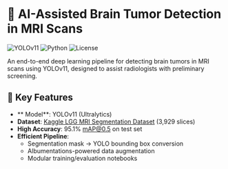 # 🧠 AI-Assisted Brain Tumor Detection in MRI Scans

![YOLOv11](https://img.shields.io/badge/YOLOv11-ultralytics-blue) 
![Python](https://img.shields.io/badge/Python-3.8%2B-green)
![License](https://img.shields.io/badge/License-MIT-red)

An end-to-end deep learning pipeline for detecting brain tumors in MRI scans using YOLOv11, designed to assist radiologists with preliminary screening.

## 📌 Key Features
- ** Model**: YOLOv11 (Ultralytics)
- **Dataset**: [Kaggle LGG MRI Segmentation Dataset](https://www.kaggle.com/datasets/mateuszbuda/lgg-mri-segmentation) (3,929 slices)
- **High Accuracy**: 95.1% mAP@0.5 on test set
- **Efficient Pipeline**: 
  - Segmentation mask → YOLO bounding box conversion
  - Albumentations-powered data augmentation
  - Modular training/evaluation notebooks
 
